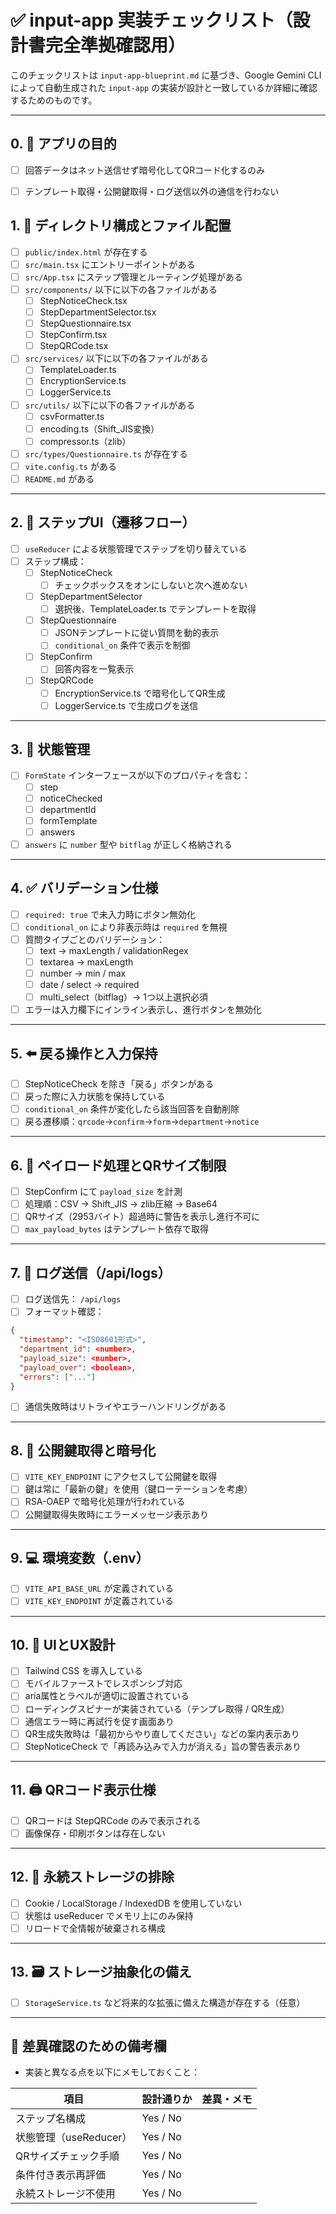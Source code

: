 # ✅ input-app 実装チェックリスト（設計書完全準拠確認用）

このチェックリストは `input-app-blueprint.md` に基づき、Google Gemini CLI によって自動生成された `input-app` の実装が設計と一致しているか詳細に確認するためのものです。

---
## 0. 🎯 アプリの目的

- [ ] 回答データはネット送信せず暗号化してQRコード化するのみ
- [ ] テンプレート取得・公開鍵取得・ログ送信以外の通信を行わない


## 1. 📂 ディレクトリ構成とファイル配置

- [ ] `public/index.html` が存在する  
- [ ] `src/main.tsx` にエントリーポイントがある  
- [ ] `src/App.tsx` にステップ管理とルーティング処理がある  
- [ ] `src/components/` 以下に以下の各ファイルがある  
  - [ ] StepNoticeCheck.tsx  
  - [ ] StepDepartmentSelector.tsx  
  - [ ] StepQuestionnaire.tsx  
  - [ ] StepConfirm.tsx  
  - [ ] StepQRCode.tsx  
- [ ] `src/services/` 以下に以下の各ファイルがある  
  - [ ] TemplateLoader.ts  
  - [ ] EncryptionService.ts  
  - [ ] LoggerService.ts  
- [ ] `src/utils/` 以下に以下の各ファイルがある  
  - [ ] csvFormatter.ts  
  - [ ] encoding.ts（Shift_JIS変換）  
  - [ ] compressor.ts（zlib）  
- [ ] `src/types/Questionnaire.ts` が存在する  
- [ ] `vite.config.ts` がある  
- [ ] `README.md` がある  

---

## 2. 🔄 ステップUI（遷移フロー）

- [ ] `useReducer` による状態管理でステップを切り替えている  
- [ ] ステップ構成：  
  - [ ] StepNoticeCheck
    - [ ] チェックボックスをオンにしないと次へ進めない
  - [ ] StepDepartmentSelector
    - [ ] 選択後、TemplateLoader.ts でテンプレートを取得
  - [ ] StepQuestionnaire
    - [ ] JSONテンプレートに従い質問を動的表示
    - [ ] `conditional_on` 条件で表示を制御
  - [ ] StepConfirm
    - [ ] 回答内容を一覧表示
  - [ ] StepQRCode
    - [ ] EncryptionService.ts で暗号化してQR生成
    - [ ] LoggerService.ts で生成ログを送信

---

## 3. 🧠 状態管理

- [ ] `FormState` インターフェースが以下のプロパティを含む：  
  - [ ] step  
  - [ ] noticeChecked  
  - [ ] departmentId  
  - [ ] formTemplate  
  - [ ] answers  
- [ ] `answers` に `number` 型や `bitflag` が正しく格納される  

---

## 4. ✅ バリデーション仕様

- [ ] `required: true` で未入力時にボタン無効化  
- [ ] `conditional_on` により非表示時は `required` を無視  
- [ ] 質問タイプごとのバリデーション：  
  - [ ] text → maxLength / validationRegex  
  - [ ] textarea → maxLength  
  - [ ] number → min / max  
  - [ ] date / select → required  
  - [ ] multi_select（bitflag）→ 1つ以上選択必須  
- [ ] エラーは入力欄下にインライン表示し、進行ボタンを無効化

---

## 5. ⬅️ 戻る操作と入力保持

- [ ] StepNoticeCheck を除き「戻る」ボタンがある  
- [ ] 戻った際に入力状態を保持している  
- [ ] `conditional_on` 条件が変化したら該当回答を自動削除  
- [ ] 戻る遷移順：`qrcode`→`confirm`→`form`→`department`→`notice`

---

## 6. 📏 ペイロード処理とQRサイズ制限

- [ ] StepConfirm にて `payload_size` を計測  
- [ ] 処理順：CSV → Shift_JIS → zlib圧縮 → Base64  
- [ ] QRサイズ（2953バイト）超過時に警告を表示し進行不可に  
- [ ] `max_payload_bytes` はテンプレート依存で取得  

---

## 7. 📡 ログ送信（/api/logs）

- [ ] ログ送信先： `/api/logs`  
- [ ] フォーマット確認：  
```json
{
  "timestamp": "<ISO8601形式>",
  "department_id": <number>,
  "payload_size": <number>,
  "payload_over": <boolean>,
  "errors": ["..."]
}
```
- [ ] 通信失敗時はリトライやエラーハンドリングがある  

---

## 8. 🔐 公開鍵取得と暗号化

- [ ] `VITE_KEY_ENDPOINT` にアクセスして公開鍵を取得  
- [ ] 鍵は常に「最新の鍵」を使用（鍵ローテーションを考慮）  
- [ ] RSA-OAEP で暗号化処理が行われている  
- [ ] 公開鍵取得失敗時にエラーメッセージ表示あり  

---

## 9. 💻 環境変数（.env）

- [ ] `VITE_API_BASE_URL` が定義されている  
- [ ] `VITE_KEY_ENDPOINT` が定義されている  

---

## 10. 🎨 UIとUX設計

- [ ] Tailwind CSS を導入している  
- [ ] モバイルファーストでレスポンシブ対応  
- [ ] aria属性とラベルが適切に設置されている  
- [ ] ローディングスピナーが実装されている（テンプレ取得 / QR生成）  
- [ ] 通信エラー時に再試行を促す画面あり  
- [ ] QR生成失敗時は「最初からやり直してください」などの案内表示あり  
- [ ] StepNoticeCheck で「再読み込みで入力が消える」旨の警告表示あり  

---

## 11. 🖨️ QRコード表示仕様

- [ ] QRコードは StepQRCode のみで表示される  
- [ ] 画像保存・印刷ボタンは存在しない  

---

## 12. 🚫 永続ストレージの排除

- [ ] Cookie / LocalStorage / IndexedDB を使用していない  
- [ ] 状態は useReducer でメモリ上にのみ保持  
- [ ] リロードで全情報が破棄される構成  

---

## 13. 🗃️ ストレージ抽象化の備え

- [ ] `StorageService.ts` など将来的な拡張に備えた構造が存在する（任意）  

---

## 📌 差異確認のための備考欄

- 実装と異なる点を以下にメモしておくこと：

| 項目 | 設計通りか | 差異・メモ |
|------|------------|-------------|
| ステップ名構成 | Yes / No |             |
| 状態管理（useReducer） | Yes / No |             |
| QRサイズチェック手順 | Yes / No |             |
| 条件付き表示再評価 | Yes / No |             |
| 永続ストレージ不使用 | Yes / No |             |

